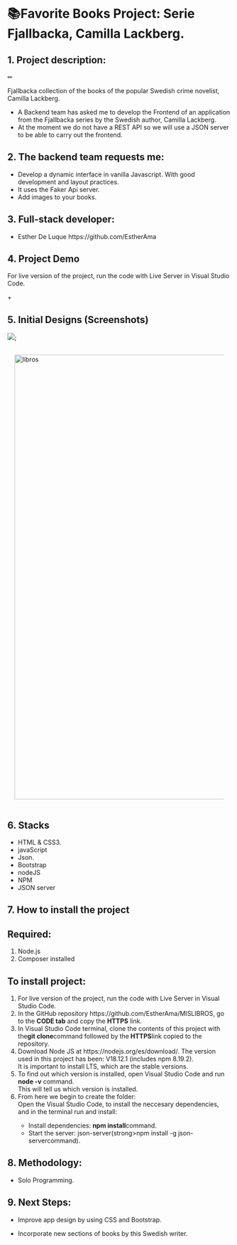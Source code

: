 <h1>📚Favorite Books Project: Serie Fjallbacka, Camilla Lackberg.</h1>
<h2>1. Project description:</h2>
✏
<p>Fjallbacka collection of the books of the popular Swedish crime novelist, Camilla Lackberg.</p>
<ul>
<li>A Backend team has asked me to develop the Frontend of an application from the Fjallbacka series by the Swedish author, Camilla Lackberg.</li>
<li>At the moment we do not have a REST API so we will use a JSON server to be able to carry out the frontend.</li>
</ul>


<h2>2. The backend team requests me:</h2>

<ul>
<li>Develop a dynamic interface in vanilla Javascript. With good development and layout practices.</li>
<li>It uses the Faker Api server.</li>
<li>Add images to your books.</li>
</ul>

<h2>3. Full-stack developer:</h2>
<ul>
<li>Esther De Luque  https://github.com/EstherAma</li>
</ul>

<h2>4. Project Demo</h2>

<p>For live version of the project, run the code with Live Server in Visual Studio Code.</p>
+
<h2>5. Initial Designs (Screenshots)</h2>

<image src="![image](https://user-images.githubusercontent.com/116546625/209240155-eeea9c13-90f9-4992-a70b-b1fb95eeea11.png)"/>;
<div style="heigth:auto; display:flex; flex-wrap:wrap; justify-content:center; padding:1rem">
<img style="width:1000px;" src="![image](![image](http://127.0.0.1:5500/index.html))" alt="libros"/>
</div>  

<h2>6. Stacks</h2>

<ul>
<li>HTML & CSS3.</li>
<li>javaScript</li>
<li>Json.</li>
<li>Bootstrap</li>
<li>nodeJS</li>
<li>NPM</li>
<li>JSON server</li>
</ul>

<h2>7. How to install the project</h2>

<h2>Required:</h2>

  <ol>
  <li>Node.js</li>
  <li>Composer installed</li>
  </ol>

<h2>To install project:</h2>

<ol>

  <li>For live version of the project, run the code with Live Server in Visual Studio Code.</li>
  <li>In the GitHub repository https://github.com/EstherAma/MISLIBROS, go to the <strong>CODE tab</strong> and copy the <strong>HTTPS</strong> link.</li>
  <li>In Visual Studio Code terminal, clone the contents of this project with the<strong>git clone</strong>command followed by the<strong> HTTPS</strong>link copied to the repository.</li>
  <li>Download Node JS at https://nodejs.org/es/download/. The version used in this project has been: V18.12.1 (includes npm 8.19.2).<br> It is important to install LTS, which are the stable versions.</li>
  <li>To find out which version is installed, open Visual Studio Code and run  <strong>node -v</strong> command.<br> This will tell us which version is installed.</li>
  <li>From here we begin to create the folder:<br>Open the Visual Studio Code, to install the neccesary dependencies, and in the terminal run and install:</li>
    <ul>
      <li>Install dependencies: <strong>npm install</strong>command.</li>
      <li>Start the server: json-server(strong>npm install -g json-server</strong>command).</li>
    </ul>  
</ol>

<h2>8. Methodology:</h2>
<ul>
<li>Solo Programming.</li>
</ul>

<h2>9. Next Steps:</h2>

<ul>
<li><p>Improve app design by using CSS and Bootstrap.</p></li>
<li><p>Incorporate new sections of books by this Swedish writer.</p></li>

